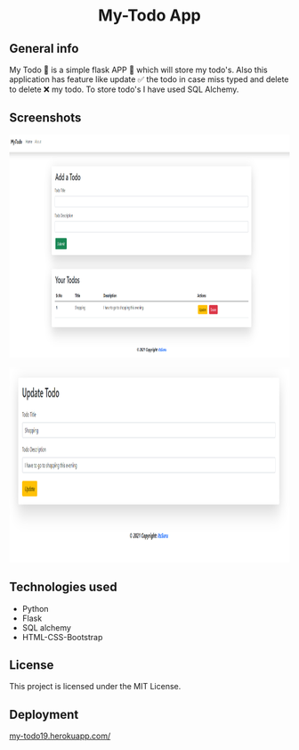 
<h1 align="center">My-Todo App</h1>

## General info

My Todo 📑 is a simple flask APP 📱 which will store my todo's. Also this application has feature like update ✅ the todo in case miss typed and delete to delete ❌ my todo. To store todo's I have used SQL Alchemy.

## Screenshots

 <p align="center">
  <img width="800" height="400" src="https://github.com/ItsSuru/My-Todo-Flask/blob/main/todo.PNG">
 </p>
 
  <p align="center">
  <img width="800" height="350" src="https://github.com/ItsSuru/My-Todo-Flask/blob/main/mytodoupdate.PNG">
 </p>

## Technologies used
* Python
* Flask 
* SQL alchemy
* HTML-CSS-Bootstrap


## License

This project is licensed under the MIT License. 


## Deployment

<a href="my-todo19.herokuapp.com/">my-todo19.herokuapp.com/<a/>
